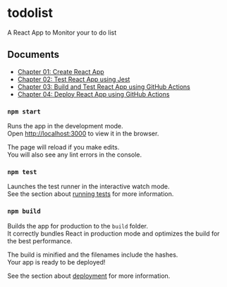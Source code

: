# todolist

A React App to Monitor your to do list

## Documents

- [Chapter 01: Create React App](docs/chapter_01_create_app.md)
- [Chapter 02: Test React App using Jest](docs/chapter_02_testing_using_jest.md)
- [Chapter 03: Build and Test React App using GitHub Actions](docs/chapter_03_build_test_react_app.md)
- [Chapter 04: Deploy React App using GitHub Actions](docs/chapter_04_deploy_react_app.md)

### `npm start`

Runs the app in the development mode.\
Open [http://localhost:3000](http://localhost:3000) to view it in the browser.

The page will reload if you make edits.\
You will also see any lint errors in the console.

### `npm test`

Launches the test runner in the interactive watch mode.\
See the section about [running tests](https://facebook.github.io/create-react-app/docs/running-tests) for more information.

### `npm build`

Builds the app for production to the `build` folder.\
It correctly bundles React in production mode and optimizes the build for the best performance.

The build is minified and the filenames include the hashes.\
Your app is ready to be deployed!

See the section about [deployment](https://facebook.github.io/create-react-app/docs/deployment) for more information.
